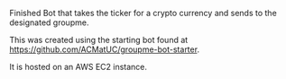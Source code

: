 
Finished Bot that takes the ticker for a crypto currency and sends to the designated groupme.


This was created using the starting bot found at https://github.com/ACMatUC/groupme-bot-starter.

It is hosted on an AWS EC2 instance. 
